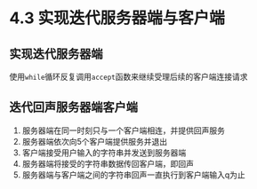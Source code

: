 # 4.3 实现迭代服务器端与客户端
## 实现迭代服务器端
使用`while`循环反复调用`accept`函数来继续受理后续的客户端连接请求
## 迭代回声服务器端客户端
1. 服务器端在同一时刻只与一个客户端相连，并提供回声服务
2. 服务器端依次向5个客户端提供服务并退出
3. 客户端接受用户输入的字符串并发送到服务器端
4. 服务器端将接受的字符串数据传回客户端，即回声
5. 服务器端与客户端之间的字符串回声一直执行到客户端输入q为止